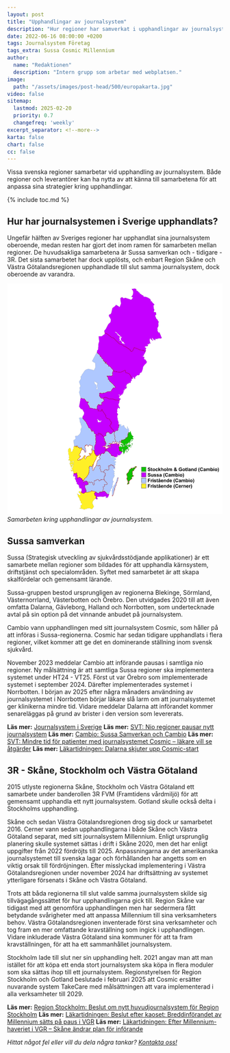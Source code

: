 ```yaml
---
layout: post
title: "Upphandlingar av journalsystem"
description: "Hur regioner har samverkat i upphandlingar av journalsystem"
date: 2022-06-16 08:00:00 +0200
tags: Journalsystem Företag
tags_extra: Sussa Cosmic Millennium
author:
  name: "Redaktionen"
  description: "Intern grupp som arbetar med webplatsen."
image:
  path: "/assets/images/post-head/500/europakarta.jpg"
video: false
sitemap:
  lastmod: 2025-02-20
  priority: 0.7
  changefreq: 'weekly'
excerpt_separator: <!--more-->
karta: false
chart: false
cc: false
---
```


Vissa svenska regioner samarbetar vid upphandling av journalsystem. Både regioner och leverantörer kan ha nytta av att känna till samarbetena för att anpassa sina strategier kring upphandlingar.

<!--more-->

{% include toc.md %}

## Hur har journalsystemen i Sverige upphandlats?
Ungefär hälften av Sveriges regioner har upphandlat sina journalsystem oberoende, medan resten har gjort det inom ramen för samarbeten mellan regioner. De huvudsakliga samarbetena är Sussa samverkan och - tidigare - 3R. Det sista samarbetet har dock upplösts, och enbart Region Skåne och Västra Götalandsregionen upphandlade till slut samma journalsystem, dock oberoende av varandra.

![Samarbeten kring upphandlingar av journalsystem](/assets/images/post-assets/samarbeten-upphandlingar.svg "Samarbeten kring upphandlingar av journalsystem")
_Samarbeten kring upphandlingar av journalsystem._

## Sussa samverkan
Sussa (Strategisk utveckling av sjukvårdsstödjande applikationer) är ett samarbete mellan regioner som bildades för att upphandla kärnsystem, driftstjänst och specialområden. Syftet med samarbetet är att skapa skalfördelar och gemensamt lärande.

Sussa-gruppen bestod ursprungligen av regionerna Blekinge, Sörmland, Västernorrland, Västerbotten och Örebro. Den utvidgades 2020 till att även omfatta Dalarna, Gävleborg, Halland och Norrbotten, som undertecknade avtal på sin option på det vinnande anbudet på journalsystem.

Cambio vann upphandlingen med sitt journalsystem Cosmic, som håller på att införas i Sussa-regionerna. Cosmic har sedan tidigare upphandlats i flera regioner, vilket kommer att ge det en dominerande ställning inom svensk sjukvård.

November 2023 meddelar Cambio att införande pausas i samtliga nio regioner. Ny målsättning är att samtliga Sussa regioner ska implementera systemet under HT24 - VT25. Först ut var Örebro som implementerade systemet i september 2024. Därefter implementerades systemet i Norrbotten. I början av 2025 efter några månaders användning av journalsystemet i Norrbotten börjar läkare slå larm om att journalsystemet ger klinikerna mindre tid. Vidare meddelar Dalarna att införandet kommer senareläggas på grund av brister i den version som levererats.

**Läs mer:** [Journalsystem i Sverige](/2021/07/30/journalsystem.html)
**Läs mer:** [SVT: Nio regioner pausar nytt journalsystem](https://www.svt.se/nyheter/lokalt/orebro/nio-regioner-pausar-nytt-journalsystem--d8elik)
**Läs mer:** [Cambio: Sussa Samverkan och Cambio](https://www.cambio.se/sussa/)
**Läs mer:** [SVT: Mindre tid för patienter med journalsystemet Cosmic – läkare vill se åtgärder](https://www.svt.se/nyheter/lokalt/norrbotten/lakare-forlorar-patientkontakt-med-cosmic-vill-se-atgarder)
**Läs mer:** [Läkartidningen: Dalarna skjuter upp Cosmic-start](https://lakartidningen.se/aktuellt/nyheter/2024/12/dalarna-skjuter-upp-cosmic-start/)

## 3R - Skåne, Stockholm och Västra Götaland
2015 utlyste regionerna Skåne, Stockholm och Västra Götaland ett samarbete under banderollen 3R FVM (Framtidens vårdmiljö) för att gemensamt upphandla ett nytt journalsystem. Gotland skulle också delta i Stockholms upphandling.

Skåne och sedan Västra Götalandsregionen drog sig dock ur samarbetet 2016. Cerner vann sedan upphandlingarna i både Skåne och Västra Götaland separat, med sitt journalsystem Millennium. Enligt ursprunglig planering skulle systemet sättas i drift i Skåne 2020, men det har enligt uppgifter från 2022 fördröjts till 2025. Anpassningarna av det amerikanska journalsystemet till svenska lagar och förhållanden har angetts som en viktig orsak till fördröjningen. Efter misslyckad implementering i Västra Götalandsregionen under november 2024 har driftsättning av systemet ytterligare försenats i Skåne och Västra Götaland.

Trots att båda regionerna till slut valde samma journalsystem skilde sig tillvägagångssättet för hur upphandlingarna gick till. Region Skåne var tidigast med att genomföra upphandlingen men har sedermera fått betydande svårigheter med att anpassa Millennium till sina verksamheters behov. Västra Götalandsregionen inventerade först sina verksamheter och tog fram en mer omfattande kravställning som ingick i upphandlingen. Vidare inkluderade Västra Götaland sina kommuner för att ta fram kravställningen, för att ha ett sammanhållet journalsystem.

Stockholm lade till slut ner sin upphandling helt. 2021 angav man att man istället för att köpa ett enda stort journalsystem ska köpa in flera moduler som ska sättas ihop till ett journalsystem.  Regionstyrelsen för Region Stockholm och Gotland beslutade i februari 2025 att Cosmic ersätter nuvarande system TakeCare med målsättningen att vara implementerad i alla verksamheter till 2029.

**Läs mer:** [Region Stockholm: Beslut om nytt huvudjournalsystem för Region Stockholm](https://www.regionstockholm.se/nyheter/2025/02/beslut-om-nytt-huvudjournalsystem-for-region-stockholm/?utm_campaign=prenumeration-nyheter&utm_content=skickat-2025-02-18&utm_medium=email&utm_source=region-stockholm-prenumeration-epost&link_id=be71dee1-3ac4-4dd2-ba3c-3b173a129438)
**Läs mer:** [Läkartidningen: Beslut efter kaoset: Breddinförandet av Millennium sätts på paus i VGR](https://lakartidningen.se/aktuellt/nyheter/2024/11/beslut-efter-kaoset-millennium-pausas-i-vgr/)
**Läs mer:** [Läkartidningen: Efter Millennium-haveriet i VGR – Skåne ändrar plan för införande](https://lakartidningen.se/aktuellt/nyheter/2024/12/efter-millennium-haveriet-i-vgr-skane-andrar-plan-for-inforande/)

_Hittat något fel eller vill du dela några tankar? [Kontakta oss!](/index.html#form-message)_